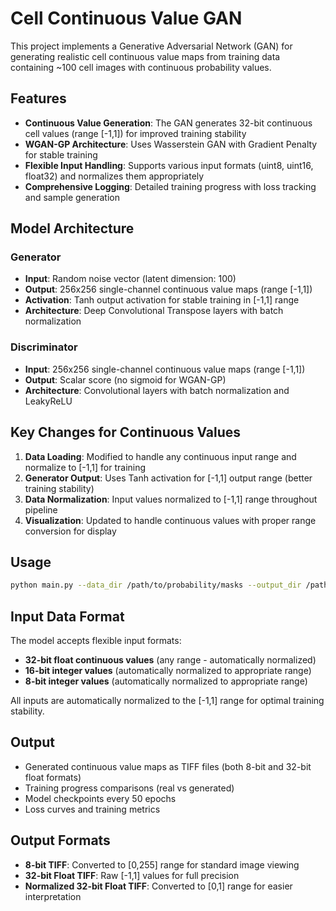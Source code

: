 # Cell Continuous Value GAN

This project implements a Generative Adversarial Network (GAN) for generating realistic cell continuous value maps from training data containing ~100 cell images with continuous probability values.

## Features

- **Continuous Value Generation**: The GAN generates 32-bit continuous cell values (range [-1,1]) for improved training stability
- **WGAN-GP Architecture**: Uses Wasserstein GAN with Gradient Penalty for stable training
- **Flexible Input Handling**: Supports various input formats (uint8, uint16, float32) and normalizes them appropriately
- **Comprehensive Logging**: Detailed training progress with loss tracking and sample generation

## Model Architecture

### Generator
- **Input**: Random noise vector (latent dimension: 100)
- **Output**: 256x256 single-channel continuous value maps (range [-1,1])
- **Activation**: Tanh output activation for stable training in [-1,1] range
- **Architecture**: Deep Convolutional Transpose layers with batch normalization

### Discriminator
- **Input**: 256x256 single-channel continuous value maps (range [-1,1])
- **Output**: Scalar score (no sigmoid for WGAN-GP)
- **Architecture**: Convolutional layers with batch normalization and LeakyReLU

## Key Changes for Continuous Values

1. **Data Loading**: Modified to handle any continuous input range and normalize to [-1,1] for training
2. **Generator Output**: Uses Tanh activation for [-1,1] output range (better training stability)
3. **Data Normalization**: Input values normalized to [-1,1] range throughout pipeline
4. **Visualization**: Updated to handle continuous values with proper range conversion for display

## Usage

```bash
python main.py --data_dir /path/to/probability/masks --output_dir /path/to/output
```

## Input Data Format

The model accepts flexible input formats:
- **32-bit float continuous values** (any range - automatically normalized)
- **16-bit integer values** (automatically normalized to appropriate range)
- **8-bit integer values** (automatically normalized to appropriate range)

All inputs are automatically normalized to the [-1,1] range for optimal training stability.

## Output

- Generated continuous value maps as TIFF files (both 8-bit and 32-bit float formats)
- Training progress comparisons (real vs generated)
- Model checkpoints every 50 epochs
- Loss curves and training metrics

## Output Formats

- **8-bit TIFF**: Converted to [0,255] range for standard image viewing
- **32-bit Float TIFF**: Raw [-1,1] values for full precision
- **Normalized 32-bit Float TIFF**: Converted to [0,1] range for easier interpretation